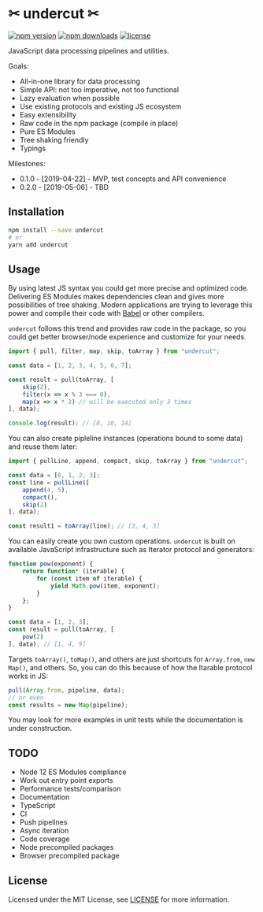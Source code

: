 # ✂ undercut ✂

[![npm version](https://img.shields.io/npm/v/undercut.svg?style=flat-square)](https://www.npmjs.com/package/undercut)
[![npm downloads](https://img.shields.io/npm/dm/undercut.svg?style=flat-square)](https://www.npmjs.com/package/undercut)
[![license](https://img.shields.io/npm/l/undercut.svg?style=flat-square)](https://github.com/the-spyke/undercut/blob/master/LICENSE)

JavaScript data processing pipelines and utilities.

Goals:

* All-in-one library for data processing
* Simple API: not too imperative, not too functional
* Lazy evaluation when possible
* Use existing protocols and existing JS ecosystem
* Easy extensibility
* Raw code in the npm package (compile in place)
* Pure ES Modules
* Tree shaking friendly
* Typings

Milestones:

* 0.1.0 - [2019-04-22] - MVP, test concepts and API convenience
* 0.2.0 - [2019-05-06] - TBD

## Installation

```sh
npm install --save undercut
# or
yarn add undercut
```

## Usage

By using latest JS syntax you could get more precise and optimized code. Delivering ES Modules makes dependencies clean and gives more possibilities of tree shaking. Modern applications are trying to leverage this power and compile their code with [Babel](https://babeljs.io/) or other compilers.

`undercut` follows this trend and provides raw code in the package, so you could get better browser/node experience and customize for your needs.

```js
import { pull, filter, map, skip, toArray } from "undercut";

const data = [1, 2, 3, 4, 5, 6, 7];

const result = pull(toArray, [
    skip(2),
    filter(x => x % 3 === 0),
    map(x => x * 2) // will be executed only 3 times
], data);

console.log(result); // [8, 10, 14]
```

You can also create pipleline instances (operations bound to some data) and reuse them later:

```js
import { pullLine, append, compact, skip, toArray } from "undercut";

const data = [0, 1, 2, 3];
const line = pullLine([
    append(4, 5),
    compact(),
    skip(2)
], data);

const result1 = toArray(line); // [3, 4, 5]
```

You can easily create you own custom operations. `undercut` is built on available JavaScript infrastructure such as Iterator protocol and generators:

```js
function pow(exponent) {
    return function* (iterable) {
        for (const item of iterable) {
            yield Math.pow(item, exponent);
        }
    };
}

const data = [1, 2, 3];
const result = pull(toArray, [
    pow(2)
], data); // [1, 4, 9]
```

Targets `toArray()`, `toMap()`, and others are just shortcuts for `Array.from`, `new Map()`, and others. So, you can do this because of how the Itarable protocol works in JS:

```js
pull(Array.from, pipeline, data);
// or even
const results = new Map(pipeline);
```

You may look for more examples in unit tests while the documentation is under construction.

## TODO

* Node 12 ES Modules compliance
* Work out entry point exports
* Performance tests/comparison
* Documentation
* TypeScript
* CI
* Push pipelines
* Async iteration
* Code coverage
* Node precompiled packages
* Browser precompiled package

## License

Licensed under the MIT License, see [LICENSE](LICENSE) for more information.
